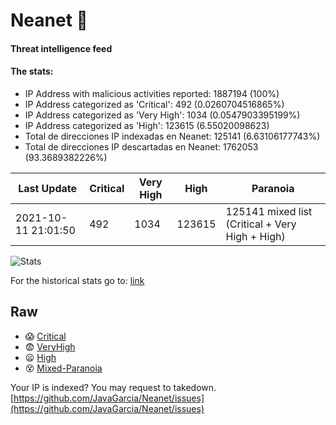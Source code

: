 # Neanet :hocho:
#### Threat intelligence feed
#### The stats:

- IP Address with malicious activities reported: 1887194 (100%)
- IP Address categorized as 'Critical':  492 (0.0260704516865%)
- IP Address categorized as 'Very High':  1034 (0.0547903395199%)
- IP Address categorized as 'High':  123615 (6.55020098623)
- Total de direcciones IP indexadas en Neanet:  125141 (6.63106177743%)
- Total de direcciones IP descartadas en Neanet:  1762053 (93.3689382226%)

| Last Update | Critical | Very High | High | Paranoia |
| --- | --- | --- | --- | --- |
| 2021-10-11 21:01:50 | 492 | 1034 | 123615 | 125141 mixed list (Critical + Very High + High)|

![Stats](https://docs.google.com/spreadsheets/d/e/2PACX-1vSnaNMIXVabIpDJjufMlzH7poXnshF3mgd8Is1g9ytUEzVsP5my4Trn8f-xkoLLQ38xpL3HtmUexLo6/pubchart?oid=501124687&format=image)

For the historical stats go to: [link](/stats.csv)
## Raw
- :scream: [Critical](https://raw.githubusercontent.com/JavaGarcia/Neanet/master/blacklists/neanet_critical.txt)
- :fearful: [VeryHigh](https://raw.githubusercontent.com/JavaGarcia/Neanet/master/blacklists/neanet_veryHigh.txtt)
- :frowning: [High](https://raw.githubusercontent.com/JavaGarcia/Neanet/master/blacklists/neanet_high.txt)
- :dizzy_face: [Mixed-Paranoia](https://raw.githubusercontent.com/JavaGarcia/Neanet/master/blacklists/neanet_all.txt)


Your IP is indexed? You may request to takedown. [https://github.com/JavaGarcia/Neanet/issues](https://github.com/JavaGarcia/Neanet/issues)
















































































































































































































































































































































































































































































































































































































































































































































































































































































































































































































































































































































































































































































































































































































































































































































































































































































































































































































































































































































































































































































































































































































































































































































































































































































































































































































































































































































































































































































































































































































































































































































































































































































































































































































































































































































































































































































































































































































































































































































































































































































































































































































































































































































































































































































































































































































































































































































































































































































































































































































































































































































































































































































































































































































































































































































































































































































































































































































































































































































































































































































































































































































































































































































































































































































































































































































































































































































































































































































































































































































































































































































































































































































































































































































































































































































































































































































































































































































































































































































































































































































































































































































































































































































































































































































































































































































































































































































































































































































































































































































































































































































































































































































































































































































































































































































































































